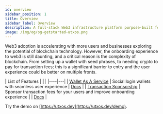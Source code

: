 ```yaml
---
id: overview
sidebar_position: 1
title: Overview
sidebar_label: Overview
description: A full-stack Web3 infrastructure platform purpose-built for UTXO blockchains like Bitcoin and Cardano
image: /img/og/og-getstarted-utxos.png
---
```


Web3 adoption is accelerating with more users and businesses exploring the potential of blockchain technology. However, the onboarding experience to web3 is still daunting, and a critical reason is the complexity of blockchain. From setting up a wallet with seed phrases, to needing crypto to pay for transaction fees; this is a significant barrier to entry and the user experience could be better on multiple fronts.

| List of Features |  |  |
|----|---|
| [Wallet As A Service](https://utxos.dev/wallet-as-a-service) | Social login wallets with seamless user experience | [Docs](https://docs.utxos.dev/wallet) |
| [Transaction Sponsorship](https://utxos.dev/transaction-sponsorship) | Sponsor transaction fees for your users and improve onboarding experience | | [Docs](https://docs.utxos.dev/sponsor) |

Try the demo on [https://utxos.dev](https://utxos.dev/demo).
